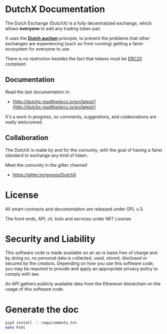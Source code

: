 # DutchX Documentation
The Dutch Exchange (DutchX) is a fully decentralized exchange, which allows 
**everyone** to add any trading token pair.

It uses the **[Dutch auction](https://en.wikipedia.org/wiki/Dutch_auction)** 
principle, to prevent the problems that other exchanges are experiencing (such
as front running) getting a fairer ecosystem for everyone to use.

There is no restriction besides the fact that tokens must be 
[ERC20](https://github.com/ethereum/EIPs/blob/master/EIPS/eip-20.md) compliant.

## Documentation
Read the last documentation in:
* [http://dutchx.readthedocs.io/en/latest/](http://dutchx.readthedocs.io/en/latest/)

It's a work in progress, so comments, suggestions, and colaborations are really 
welocomed.

## Collaboration
The DutchX is made by and for the comunity, with the goal of having a fairer standard
to exchange any kind of token.

Meet the comunity in the gitter channel!
* https://gitter.im/gnosis/DutchX

# License
All smart contracts and documentation are released under GPL v.3.

The front ends, API, cli, bots and services under MIT License

# Security and Liability
This software code is made available on an as-is basis free of charge and by 
doing so, no personal data is collected, used, stored, disclosed or secured by 
the creators. Depending on how you use this software code, you may be required 
to provide and apply an appropriate privacy policy to comply with law.

An API gathers publicly available data from the Ethereum blockchain on the 
usage of this software code.

# Generate the doc
```bash
pip3 install -r requirements.txt
make html
```
